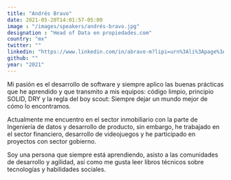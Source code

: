 ```yaml
---
title: "Andrés Bravo"
date: 2021-05-20T14:01:57-05:00
image : "/images/speakers/andrés-bravo.jpg"
designation : "Head of Data en propiedades.com"
country: "mx"
twitter: ""
linkedin: "https://www.linkedin.com/in/abravo-m?lipi=urn%3Ali%3Apage%3Ad_flagship3_profile_view_base_contact_details%3Bws3pIRE9Rce0Ea%2ByRlvMdg%3D%3D"
github: ""
year: "2021"
---
```


Mi pasión es el desarrollo de software y siempre aplico las buenas prácticas que he aprendido y que transmito a mis equipos: código limpio, principio SOLID, DRY y la regla del boy scout: Siempre dejar un mundo mejor de cómo lo encontramos.

Actualmente me encuentro en el sector inmobiliario con la parte de Ingeniería de datos y desarrollo de producto, sin embargo, he trabajado en el sector financiero, desarrollo de videojuegos y he participado en proyectos con sector gobierno.

Soy una persona que siempre está aprendiendo, asisto a las comunidades de desarrollo y agilidad, así como me gusta leer libros técnicos sobre tecnologías y habilidades sociales.
